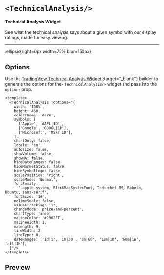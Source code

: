 # `<TechnicalAnalysis/>`

#### Technical Analysis Widget

See what the technical analysis says about a given symbol with our display ratings, made for easy viewing.

---

:ellipsis{right=0px width=75% blur=150px}

## Options

Use the [TradingView Technical Analysis Widget](https://www.tradingview.com/widget-docs/widgets/symbol-details/technical-analysis/){:target="_blank"} builder to generate the options for the `<TechnicalAnalysis/>` widget and pass into the `options` prop.

```vue{}[example]
<template>
  <TechnicalAnalysis :options="{
    width: '100%',
    height: 450,
    colorTheme: 'dark',
    symbols: [
      ['Apple', 'AAPL|1D'],
      ['Google', 'GOOGL|1D'],
      ['Microsoft', 'MSFT|1D'],
    ],
    chartOnly: false,
    locale: 'en',
    autosize: false,
    showVolume: false,
    showMA: false,
    hideDateRanges: false,
    hideMarketStatus: false,
    hideSymbolLogo: false,
    scalePosition: 'right',
    scaleMode: 'Normal',
    fontFamily:
      '-apple-system, BlinkMacSystemFont, Trebuchet MS, Roboto, Ubuntu, sans-serif',
    fontSize: '10',
    noTimeScale: false,
    valuesTracking: '1',
    changeMode: 'price-and-percent',
    chartType: 'area',
    maLineColor: '#2962FF',
    maLineWidth: 1,
    maLength: 9,
    lineWidth: 2,
    lineType: 0,
    dateRanges: ['1d|1', '1m|30', '3m|60', '12m|1D', '60m|1W', 'all|1M'],
  }"/>
</template>
```

## Preview
<TechnicalAnalysis/>
